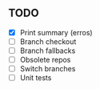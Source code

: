 

## TODO

- [x] Print summary (erros)
- [ ] Branch checkout
- [ ] Branch fallbacks
- [ ] Obsolete repos
- [ ] Switch branches
- [ ] Unit tests